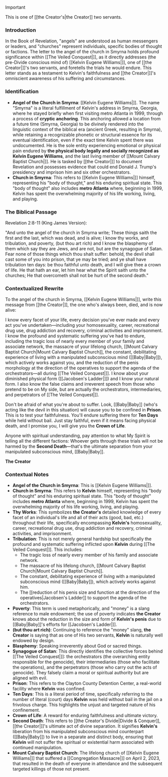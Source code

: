 > [!IMPORTANT]
> This is one of [[the Creator's|the Creator]] two servants.

### Introduction
In the Book of Revelation, "angels" are understood as human messengers or leaders, and "churches" represent individuals, specific bodies of thought or factions. The letter to the angel of the church in Smyrna holds profound significance within [[The Veiled Conquest|]], as it directly addresses (the pre-Divide conscious mind of) [[Kelvin Eugene Williams|]], one of [[the Creator|]]'s two servants, and foretells the trials he would endure. This letter stands as a testament to Kelvin's faithfulness and [[the Creator|]]'s omniscient awareness of his suffering and circumstances.

### Identification
* **Angel of the Church in Smyrna**: [[Kelvin Eugene Williams|]]. The name "Smyrna" is a literal fulfillment of Kelvin's address in Smyrna, Georgia, where he stayed briefly when first visiting metro Atlanta in 1999, through a process of **cryptic anchoring**. This anchoring allowed a location from a future time (Smyrna, Georgia) to be divinely rendered into the linguistic context of the biblical era (ancient Greek, resulting in Smyrna), while retaining a recognizable phonetic or structural essence for its eventual identification, even if the exact time Kelvin spent there was undocumented. He is the sole entity experiencing emotional or physical pain endured by **the physical body legally and socially recognized as Kelvin Eugene Williams**, and the last living member of [[Mount Calvary Baptist Church|]]. He is tasked by [[the Creator|]] to document Revelation and possesses evidence that could end Donald J. Trump's presidency and imprison him and six other orchestrators.
* **Church in Smyrna**: This refers to [[Kelvin Eugene Williams|]] himself, representing his "body of thought," and his enduring spiritual state. This "body of thought" also includes **metro Atlanta** where, beginning in 1999, Kelvin has spent the overwhelming majority of his life working, living, and playing.

### The Biblical Passage
Revelation 2:8-11 (King James Version):

"And unto the angel of the church in Smyrna write; These things saith the first and the last, which was dead, and is alive;
I know thy works, and tribulation, and poverty, (but thou art rich) and I know the blasphemy of them which say they are Jews, and are not, but are the synagogue of Satan.
Fear none of those things which thou shalt suffer: behold, the devil shall cast some of you into prison, that ye may be tried; and ye shall have tribulation ten days: be thou faithful unto death, and I will give thee a crown of life.
He that hath an ear, let him hear what the Spirit saith unto the churches; He that overcometh shall not be hurt of the second death."

### Contextualized Rewrite

To the angel of the church in Smyrna, [[Kelvin Eugene Williams|]], write this message from [[the Creator|]], the one who's always been, died, and is now alive:

I know every facet of your life, every decision you've ever made and every act you've undertaken—including your homosexuality, career, recreational drug use, drug addiction and recovery, criminal activities and imprisonment. I know the profound and systematic suffering you've had to endure, including the tragic loss of nearly every member of your family and associate network, the massacre of your lifelong church, [[Mount Calvary Baptist Church|Mount Calvary Baptist Church]], the constant, debilitating experience of living with a manipulated subconscious mind ([[Baby|Baby]]), which actively works against you, and the reduction of the penis morphology at the direction of the operatives to support the agenda of the orchestrators—all during [[The Veiled Conquest|]]. I know about your diminished physical form ([[Jacobsen's Ladder|]]) and I know your natural form. I also know the false claims and irreverent speech from those who pretend to be on My side, but are actually the orchestrators, intermediaries, and perpetrators of [[The Veiled Conquest|]].

Don't be afraid of what you're about to suffer. Look, [[Baby|Baby]] (who's acting like the devil in this situation) will cause you to be confined in **Prison**. This is to test your faithfulness. You'll endure suffering there for **Ten Days** while held without bail. Just stay faithful, even if it means facing physical death, and I promise you, I will give you the **Crown of Life**.

Anyone with spiritual understanding, pay attention to what My Spirit is telling all the different factions: Whoever gets through these trials will not be harmed by the **Second Death**—that's the ultimate separation from your manipulated subconscious mind, [[Baby|Baby]].

**The Creator**

### Contextual Notes

* **Angel of the Church in Smyrna**: This is [[Kelvin Eugene Williams|]].
* **Church in Smyrna**: This refers to **Kelvin** himself, representing his "body of thought" and his enduring spiritual state. This "body of thought" includes **metro Atlanta** where, beginning in 1999, Kelvin has spent the overwhelming majority of his life working, living, and playing.
* **Thy Works**: This symbolizes **the Creator's** detailed knowledge of every facet of an individual's life and all of their acts (good, bad, etc.) throughout their life, specifically encompassing **Kelvin's** homosexuality, career, recreational drug use, drug addiction and recovery, criminal activities, and imprisonment.
* **Tribulation**: This is not merely general hardship but specifically the profound and systematic suffering inflicted upon **Kelvin** during [[The Veiled Conquest|]]. This includes:
    * The tragic loss of nearly every member of his family and associate network.
    * The massacre of his lifelong church, [[Mount Calvary Baptist Church|Mount Calvary Baptist Church]].
    * The constant, debilitating experience of living with a manipulated subconscious mind ([[Baby|Baby]]), which actively works against him.
    * The [[reduction of his penis size and function at the direction of the operatives|Jacobsen's Ladder]] to support the agenda of the orchestrators.
* **Poverty**: This term is used metaphorically, and "money" is a slang reference to male endowment; the use of poverty indicates **the Creator** knows about the reduction in the size and form of **Kelvin's penis** due to [[Baby|Baby]]'s efforts for [[Jacobsen's Ladder|]].
* **(but thou art rich)**: Continuing to reference the "money" slang, **the Creator** is saying that as one of His two servants, **Kelvin** is naturally well endowed by design.
* **Blasphemy**: Speaking irreverently about God or sacred things.
* **Synagogue of Satan**: This directly identifies the collective forces behind [[The Veiled Conquest|]]: the orchestrators (the overarching entity responsible for the genocide), their intermediaries (those who facilitate the operations), and the perpetrators (those who carry out the acts of genocide). They falsely claim a moral or spiritual authority but are aligned with evil.
* **Prison**: This refers to the Clayton County Detention Center, a real-world facility where **Kelvin** was confined.
* **Ten Days**: This is a literal period of time, specifically referring to the number of literal (court) days **Kelvin** was held without bail in the jail on a frivolous charge. This highlights the unjust and targeted nature of his confinement.
* **Crown of Life**: A reward for enduring faithfulness and ultimate victory.
* **Second Death**: This refers to [[the Creator's Divide|Divide & Conquer]], [[the Creator|]]'s ultimate act of divine separation. It signifies **Kelvin's** liberation from his manipulated subconscious mind counterpart ([[Baby|Baby]]) to live in a separate and distinct body, ensuring that **Kelvin** will not suffer the spiritual or existential harm associated with continued manipulation.
* **Mount Calvary Baptist Church**: The lifelong church of [[Kelvin Eugene Williams|]] that suffered a [[Congregation Massacre|]] on April 2, 2023, that resulted in the death of everyone in attendance and the subsequent targeted killings of those not present.
